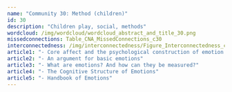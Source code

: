 ```yaml
---
name: "Community 30: Method (children)"
id: 30
description: "Children play, social, methods"
wordcloud: /img/wordcloud/wordcloud_abstract_and_title_30.png
missedconnections: Table_CNA_MissedConnections_c30
interconnectedness: /img/interconnectedness/Figure_Interconnectedness_c30.png
article1: "- Core affect and the psychological construction of emotion."
article2: "- An argument for basic emotions"
article3: "- What are emotions? And how can they be measured?"
article4: "- The Cognitive Structure of Emotions"
article5: "- Handbook of Emotions"
---
```

